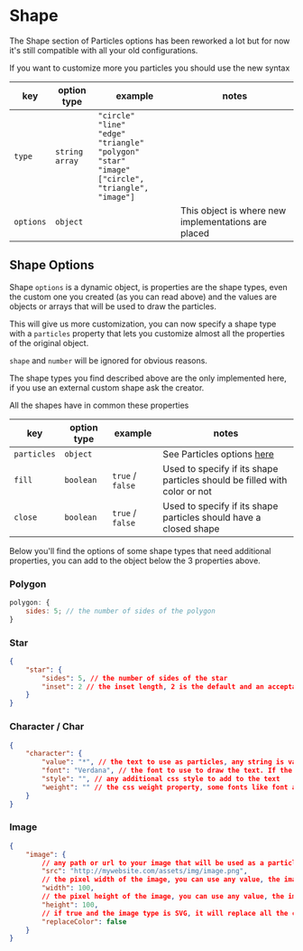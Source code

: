 # Shape

The Shape section of Particles options has been reworked a lot but for now it's still compatible with all your old
configurations.

If you want to customize more you particles you should use the new syntax

| key       | option type             | example                                                                                                                                                     | notes                                               |
| --------- | ----------------------- | ----------------------------------------------------------------------------------------------------------------------------------------------------------- | --------------------------------------------------- |
| `type`    | `string` <br /> `array` | `"circle"` <br /> `"line"` <br /> `"edge"` <br /> `"triangle"` <br /> `"polygon"` <br /> `"star"` <br /> `"image"` <br /> `["circle", "triangle", "image"]` |                                                     |
| `options` | `object`                |                                                                                                                                                             | This object is where new implementations are placed |

## Shape Options

Shape `options` is a dynamic object, is properties are the shape types, even the custom one you created (as you can read
above) and the values are objects or arrays that will be used to draw the particles.

This will give us more customization, you can now specify a shape type with a `particles` property that lets you
customize almost all the properties of the original object.

`shape` and `number` will be ignored for obvious reasons.

The shape types you find described above are the only implemented here, if you use an external custom shape ask the
creator.

All the shapes have in common these properties

| key         | option type | example          | notes                                                                                                                        |
| ----------- | ----------- | ---------------- | ---------------------------------------------------------------------------------------------------------------------------- |
| `particles` | `object`    |                  | See Particles options [here](https://particles.js.org/docs/interfaces/_options_interfaces_ioptions_.ioptions.html-Particles) |
| `fill`      | `boolean`   | `true` / `false` | Used to specify if its shape particles should be filled with color or not                                                    |
| `close`     | `boolean`   | `true` / `false` | Used to specify if its shape particles should have a closed shape                                                            |

Below you'll find the options of some shape types that need additional properties, you can add to the object below the 3
properties above.

### Polygon

```javascript
polygon: {
    sides: 5; // the number of sides of the polygon
}
```

### Star

```json
{
    "star": {
        "sides": 5, // the number of sides of the star
        "inset": 2 // the inset length, 2 is the default and an acceptable value
    }
}
```

### Character / Char

```json
{
    "character": {
        "value": "*", // the text to use as particles, any string is valid, for escaping unicode char use the `\uXXXX` syntax
        "font": "Verdana", // the font to use to draw the text. If the font needs an external css or javascript like FontAwesome you should include all the necessary files on your own
        "style": "", // any additional css style to add to the text
        "weight": "" // the css weight property, some fonts like font awesome have a specified weight, check the documentation if needed
    }
}
```

### Image

```json
{
    "image": {
        // any path or url to your image that will be used as a particle
        "src": "http://mywebsite.com/assets/img/image.png",
        // the pixel width of the image, you can use any value, the image will be scaled
        "width": 100,
        // the pixel height of the image, you can use any value, the image will be scaled
        "height": 100,
        // if true and the image type is SVG, it will replace all the colors with the particle color
        "replaceColor": false
    }
}
```
